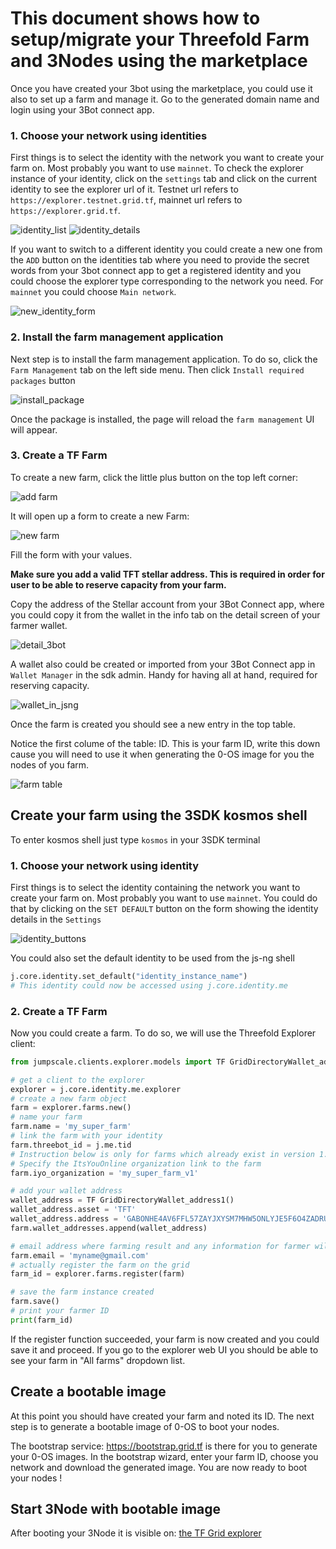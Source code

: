 # This document shows how to setup/migrate your Threefold Farm and 3Nodes using the marketplace

Once you have created your 3bot using the marketplace, you could use it also to set up a farm and manage it. 
Go to the generated domain name and login using your 3Bot connect app. 

### 1. Choose your network using identities

First things is to select the identity with the network you want to create your farm on. Most probably you want to use `mainnet`.
To check the explorer instance of your identity, click on the `settings` tab and click on the current identity to see the explorer url of it.
Testnet url refers to `https://explorer.testnet.grid.tf`, mainnet url refers to `https://explorer.grid.tf`. 

![identity_list](./img/identity_list.png)
![identity_details](./img/identity_details.png)

If you want to switch to a different identity you could create a new one from the `ADD` button on the identities tab where you need to provide the secret words from your 3bot connect app to get a registered identity and you could choose the explorer type corresponding to the network you need. For `mainnet` you could choose `Main network`.

![new_identity_form](./img/new_identity_form.png)

### 2. Install the farm management application

Next step is to install the farm management application. To do so, click the `Farm Management` tab on the left side menu.
Then click `Install required packages` button

![install_package](./img/install_packages.png)

Once the package is installed, the page will reload the `farm management` UI will appear.

### 3. Create a TF Farm

To create a new farm, click the little plus button on the top left corner:

![add farm](./img/add_farm.png)

It will open up a form to create a new Farm:

![new farm](./img/new_farm.png)

Fill the form with your values. 

**Make sure you add a valid TFT stellar address. This is required in order for user to be able to reserve capacity from your farm.**

Copy the address of the Stellar account from your 3Bot Connect app, where you could copy it from the wallet in the info tab on the detail screen of your farmer wallet.

![detail_3bot](./img/detail_3bot_connect.png)

A wallet also could be created or imported from your 3Bot Connect app in `Wallet Manager` in the sdk admin. Handy for having all at hand, required for reserving capacity. 


![wallet_in_jsng](./img/wallet_in_jsng.png)

Once the farm is created you should see a new entry in the top table.

Notice the first colume of the table: ID. This is your farm ID, write this down cause you will need to use it when generating the 0-OS image for you the nodes of you farm.

![farm table](./img/farm_table.png)

## Create your farm using the 3SDK kosmos shell

To enter kosmos shell just type `kosmos` in your 3SDK terminal

### 1. Choose your network using identity

First things is to select the identity containing the network you want to create your farm on. Most probably you want to use `mainnet`. You could do that by clicking on the `SET DEFAULT` button on the form showing the identity details in the `Settings`

![identity_buttons](./img/identity_buttons.png)

You could also set the default identity to be used from the js-ng shell

```python
j.core.identity.set_default("identity_instance_name")
# This identity could now be accessed using j.core.identity.me
```

### 2. Create a TF Farm

Now you could create a farm. To do so, we will use the Threefold Explorer client:

```python
from jumpscale.clients.explorer.models import TF GridDirectoryWallet_address1      

# get a client to the explorer
explorer = j.core.identity.me.explorer
# create a new farm object
farm = explorer.farms.new()
# name your farm
farm.name = 'my_super_farm'
# link the farm with your identity
farm.threebot_id = j.me.tid
# Instruction below is only for farms which already exist in version 1.x and need to be migrated to version 2.0 !
# Specify the ItsYouOnline organization link to the farm
farm.iyo_organization = 'my_super_farm_v1'

# add your wallet address
wallet_address = TF GridDirectoryWallet_address1()
wallet_address.asset = 'TFT'
wallet_address.address = 'GABONHE4AV6FFL57ZAYJXYSM7MHW5ONLYJE5F6O4ZADRUFGBFLHZWOGF'
farm.wallet_addresses.append(wallet_address)

# email address where farming result and any information for farmer will be sent.
farm.email = 'myname@gmail.com'
# actually register the farm on the grid
farm_id = explorer.farms.register(farm)

# save the farm instance created
farm.save()
# print your farmer ID
print(farm_id)
```

If the register function succeeded, your farm is now created and you could save it and proceed.
If you go to the explorer web UI you should be able to see your farm in "All farms" dropdown list.

## Create a bootable image

At this point you should have created your farm and noted its ID. The next step is to generate a bootable image of 0-OS to boot your nodes.

The bootstrap service: https://bootstrap.grid.tf is there for you to generate your 0-OS images.
In the bootstrap wizard, enter your farm ID, choose you network and download the generated image.
You are now ready to boot your nodes !

## Start 3Node with bootable image

After booting your 3Node it is visible on: [the TF Grid explorer](https://explorer.grid.tf)
